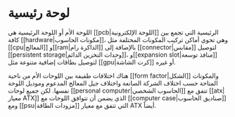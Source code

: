 
# لوحة رئيسية

اللوحة الأم أو اللوحة الرئيسية هي [[pcb|اللوحة الإلكترونية]] الرئيسية التي تجمع بين كافة [[hardware|مكونات الحاسوب]]، وهي تحوي أماكن تركيب المكونات المختلفة مثل [[cpu|المعالج]] و[[ram|الذاكرة رام]] بالإضافة إلى [[connector|مقابس]] لتوصيل [[persistent storage|وحدات التخزين الدائم]]، و[[expansion slot|منافذ توسعة]] لتوصيل بطاقات إضافية متنوعة مثل [[gpu|كرت الشاشة]] أو غيره.

هناك اختلافات طفيفة بين اللوحات الأم من ناحية [[form factor|الشكل]] والمكونات المتاحة حسب اختلاف الشركة الصانعة واختلاف جيل المعالج المدعوم وموديل اللوحة نفسها. لكن جميع لوحات [[personal computer|الحاسوب الشخصي]] تتفق مع [[atx|معيار ATX]] الذي يضمن أن تتوافق اللوحات مع [[computer case|صناديق الحاسوب]] ومع [[psu|مزودات الطاقة]] التي تتفق مع معيار ATX أيضاً.
